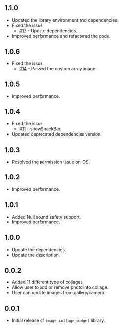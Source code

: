 ## 1.1.0

* Updated the library environment and dependencies.
* Fixed the issue.
    - [#17](https://github.com/Mindinventory/image-collage-widget/issues/17) - Update dependencies.
* Improved performance and refactored the code.

## 1.0.6

* Fixed the issue.
    - [#14](https://github.com/Mindinventory/image-collage-widget/issues/14) - Passed the custom
      array image.

## 1.0.5

* Improved performance.

## 1.0.4

* Fixed the issue.
    - [#11](https://github.com/Mindinventory/image-collage-widget/issues/11) - showSnackBar.
* Updated deprecated dependencies version.

## 1.0.3

* Resolved the permission issue on iOS.

## 1.0.2

* Improved performance.

## 1.0.1

* Added Null sound safety support.
* Improved performance.

## 1.0.0

* Update the dependencies.
* Update the description.

## 0.0.2

* Added 11 different type of collages.
* Allow user to add or remove photo into collage.
* User can update images from gallery/camera.

## 0.0.1

* Initial release of `image_collage_widget` library.
